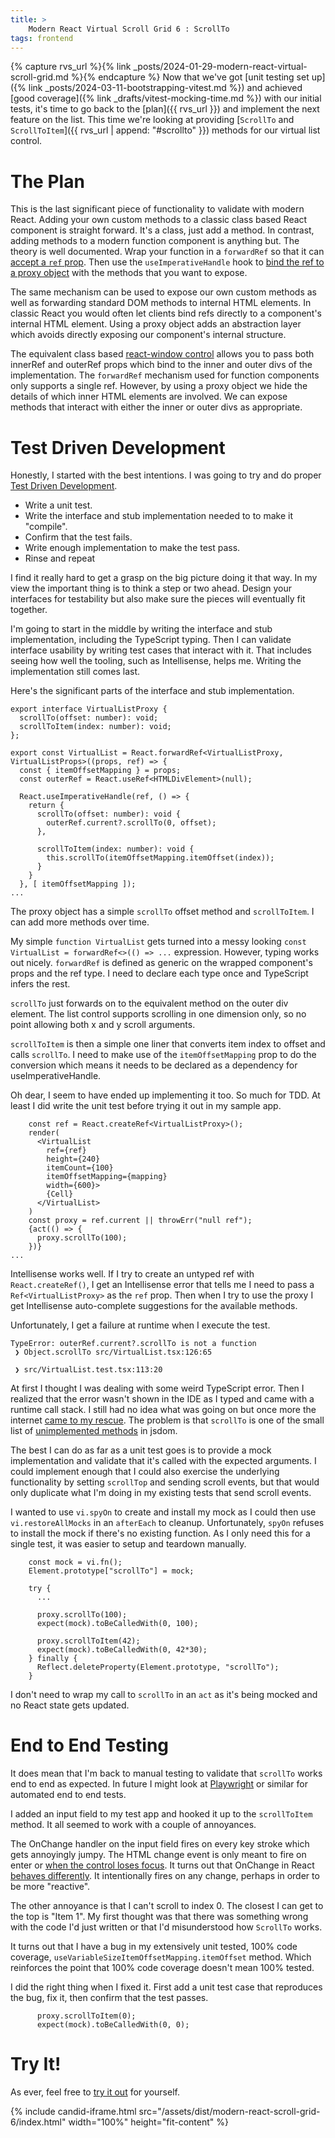 ```yaml
---
title: >
    Modern React Virtual Scroll Grid 6 : ScrollTo
tags: frontend
---
```


{% capture rvs_url %}{% link _posts/2024-01-29-modern-react-virtual-scroll-grid.md %}{% endcapture %}
Now that we've got [unit testing set up]({% link _posts/2024-03-11-bootstrapping-vitest.md %}) and achieved [good coverage]({% link _drafts/vitest-mocking-time.md %}) with our initial tests, it's time to go back to the [plan]({{ rvs_url }}) and implement the next feature on the list. This time we're looking at providing [`ScrollTo` and `ScrollToItem`]({{ rvs_url | append: "#scrollto" }}) methods for our virtual list control. 

# The Plan

This is the last significant piece of functionality to validate with modern React. Adding your own custom methods to a classic class based React component is straight forward. It's a class, just add a method. In contrast, adding methods to a modern function component is anything but. The theory is well documented. Wrap your function in a `forwardRef` so that it can [accept a `ref` prop](https://react.dev/reference/react/forwardRef#forwardref). Then use the `useImperativeHandle` hook to [bind the ref to a proxy object](https://react.dev/reference/react/forwardRef#exposing-an-imperative-handle-instead-of-a-dom-node) with the methods that you want to expose.

The same mechanism can be used to expose our own custom methods as well as forwarding standard DOM methods to internal HTML elements. In classic React you would often let clients bind refs directly to a component's internal HTML element. Using a proxy object adds an abstraction layer which avoids directly exposing our component's internal structure. 

The equivalent class based [react-window control](https://react-window.vercel.app/#/api/FixedSizeList) allows you to pass both innerRef and outerRef props which bind to the inner and outer divs of the implementation. The `forwardRef` mechanism used for function components only supports a single ref. However, by using a proxy object we hide the details of which inner HTML elements are involved. We can expose methods that interact with either the inner or outer divs as appropriate. 

# Test Driven Development

Honestly, I started with the best intentions. I was going to try and do proper [Test Driven Development](https://en.wikipedia.org/wiki/Test-driven_development). 
* Write a unit test. 
* Write the interface and stub implementation needed to to make it "compile". 
* Confirm that the test fails. 
* Write enough implementation to make the test pass. 
* Rinse and repeat

I find it really hard to get a grasp on the big picture doing it that way. In my view the important thing is to think a step or two ahead. Design your interfaces for testability but also make sure the pieces will eventually fit together. 

I'm going to start in the middle by writing the interface and stub implementation, including the TypeScript typing. Then I can validate interface usability by writing test cases that interact with it. That includes seeing how well the tooling, such as Intellisense, helps me. Writing the implementation still comes last. 


Here's the significant parts of the interface and stub implementation.

```
export interface VirtualListProxy {
  scrollTo(offset: number): void;
  scrollToItem(index: number): void;
};

export const VirtualList = React.forwardRef<VirtualListProxy, VirtualListProps>((props, ref) => {
  const { itemOffsetMapping } = props;
  const outerRef = React.useRef<HTMLDivElement>(null);

  React.useImperativeHandle(ref, () => {
    return {
      scrollTo(offset: number): void {
        outerRef.current?.scrollTo(0, offset);
      },

      scrollToItem(index: number): void {
        this.scrollTo(itemOffsetMapping.itemOffset(index));
      }
    }
  }, [ itemOffsetMapping ]);
...
```

The proxy object has a simple `scrollTo` offset method and `scrollToItem`. I can add more methods over time. 

My simple `function VirtualList` gets turned into a messy looking `const VirtualList = forwardRef<>(() => ...` expression. However, typing works out nicely. `forwardRef` is defined as generic on the wrapped component's props and the ref type. I need to declare each type once and TypeScript infers the rest. 

`scrollTo` just forwards on to the equivalent method on the outer div element. The list control supports scrolling in one dimension only, so no point allowing both x and y scroll arguments. 

`scrollToItem` is then a simple one liner that converts item index to offset and calls `scrollTo`. I need to make use of the `itemOffsetMapping` prop to do the conversion which means it needs to be declared as a dependency for useImperativeHandle.

Oh dear, I seem to have ended up implementing it too. So much for TDD.  At least I did write the unit test before trying it out in my sample app.

```
    const ref = React.createRef<VirtualListProxy>();
    render(
      <VirtualList
        ref={ref}
        height={240}
        itemCount={100}
        itemOffsetMapping={mapping}
        width={600}>
        {Cell}
      </VirtualList>
    )
    const proxy = ref.current || throwErr("null ref");
    {act(() => {
      proxy.scrollTo(100);
    })}
...
```

Intellisense works well. If I try to create an untyped ref with `React.createRef()`, I get an Intellisense error that tells me I need to pass a `Ref<VirtualListProxy>` as the `ref` prop. Then when I try to use the proxy I get Intellisense auto-complete suggestions for the available methods. 

Unfortunately, I get a failure at runtime when I execute the test. 

```
TypeError: outerRef.current?.scrollTo is not a function
 ❯ Object.scrollTo src/VirtualList.tsx:126:65

 ❯ src/VirtualList.test.tsx:113:20
 ```

 At first I thought I was dealing with some weird TypeScript error. Then I realized that the error wasn't shown in the IDE as I typed and came with a runtime call stack. I still had no idea what was going on but once more the internet [came to my rescue](https://github.com/vuejs/vue-test-utils/issues/319). The problem is that `scrollTo` is one of the small list of [unimplemented methods](https://github.com/jsdom/jsdom/blob/2f8a7302a43fff92f244d5f3426367a8eb2b8896/lib/jsdom/browser/Window.js#L932) in jsdom. 

 The best I can do as far as a unit test goes is to provide a mock implementation and validate that it's called with the expected arguments. I could implement enough that I could also exercise the underlying functionality by setting `scrollTop` and sending scroll events, but that would only duplicate what I'm doing in my existing tests that send scroll events.

I wanted to use `vi.spyOn` to create and install my mock as I could then use `vi.restoreAllMocks` in an `afterEach` to cleanup. Unfortunately, `spyOn` refuses to install the mock if there's no existing function. As I only need this for a single test, it was easier to setup and teardown manually.

```
    const mock = vi.fn();
    Element.prototype["scrollTo"] = mock;
    
    try {
      ...

      proxy.scrollTo(100);
      expect(mock).toBeCalledWith(0, 100);

      proxy.scrollToItem(42);
      expect(mock).toBeCalledWith(0, 42*30);
    } finally {
      Reflect.deleteProperty(Element.prototype, "scrollTo");
    }
```

I don't need to wrap my call to `scrollTo` in an `act` as it's being mocked and no React state gets updated.

# End to End Testing

It does mean that I'm back to manual testing to validate that `scrollTo` works end to end as expected. In future I might look at [Playwright](https://playwright.dev/) or similar for automated end to end tests.

I added an input field to my test app and hooked it up to the `scrollToItem` method. It all seemed to work with a couple of annoyances. 

The OnChange handler on the input field fires on every key stroke which gets annoyingly jumpy. The HTML change event is only meant to fire on enter or [when the control loses focus](https://developer.mozilla.org/en-US/docs/Web/API/HTMLElement/change_event). It turns out that OnChange in React [behaves differently](https://stackoverflow.com/questions/31272207/to-call-onchange-event-after-pressing-enter-key). It intentionally fires on any change, perhaps in order to be more "reactive". 

The other annoyance is that I can't scroll to index 0. The closest I can get to the top is "Item 1". My first thought was that there was something wrong with the code I'd just written or that I'd misunderstood how `ScrollTo` works. 

It turns out that I have a bug in my extensively unit tested, 100% code coverage, `useVariableSizeItemOffsetMapping.itemOffset` method. Which reinforces the point that 100% code coverage doesn't mean 100% tested.

I did the right thing when I fixed it. First add a unit test case that reproduces the bug, fix it, then confirm that the test passes.

```
      proxy.scrollToItem(0);
      expect(mock).toBeCalledWith(0, 0);
```

# Try It!

As ever, feel free to [try it out](/assets/dist/modern-react-scroll-grid-6/index.html) for yourself. 

{% include candid-iframe.html src="/assets/dist/modern-react-scroll-grid-6/index.html" width="100%" height="fit-content" %}